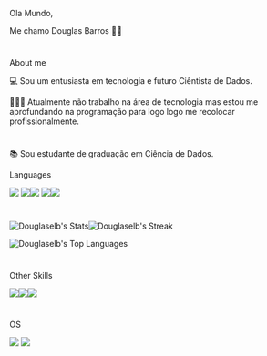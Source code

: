 Ola Mundo,

Me chamo Douglas Barros 👋🏾

#
About me 

💻 Sou um entusiasta em tecnologia e futuro Ciêntista de Dados.

👨🏽‍💼 Atualmente não trabalho na área de tecnologia mas estou me aprofundando na programação para logo logo me recolocar profissionalmente.
#


📚 Sou estudante de graduação em Ciência de Dados.

Languages

![](https://img.shields.io/badge/Python-FFD43B?style=for-the-badge&logo=python&logoColor=blue)
![](https://img.shields.io/badge/Pandas-2C2D72?style=for-the-badge&logo=pandas&logoColor=white)![](https://img.shields.io/badge/Numpy-777BB4?style=for-the-badge&logo=numpy&logoColor=white)
![](https://img.shields.io/badge/conda-342B029.svg?&style=for-the-badge&logo=anaconda&logoColor=white)![](https://img.shields.io/badge/C%2B%2B-00599C?style=for-the-badge&logo=c%2B%2B&logoColor=white)
#
![Douglaselb's Stats](https://github-readme-stats.vercel.app/api?username=Douglaselb&theme=vue-dark&show_icons=true&hide_border=true&count_private=true)![Douglaselb's Streak](https://github-readme-streak-stats.herokuapp.com/?user=Douglaselb&theme=vue-dark&hide_border=true)

![Douglaselb's Top Languages](https://github-readme-stats.vercel.app/api/top-langs/?username=Douglaselb&theme=vue-dark&show_icons=true&hide_border=true&layout=compact)

#
Other Skills

![](https://img.shields.io/badge/Microsoft_Excel-217346?style=for-the-badge&logo=microsoft-excel&logoColor=white)![](https://img.shields.io/badge/PowerBI-F2C811?style=for-the-badge&logo=Power%20BI&logoColor=white)![](https://img.shields.io/badge/Microsoft_Word-2B579A?style=for-the-badge&logo=microsoft-word&logoColor=white)
#
OS

![](https://img.shields.io/badge/Windows-0078D6?style=for-the-badge&logo=windows&logoColor=white)
![](https://img.shields.io/badge/Linux-FCC624?style=for-the-badge&logo=linux&logoColor=black)
